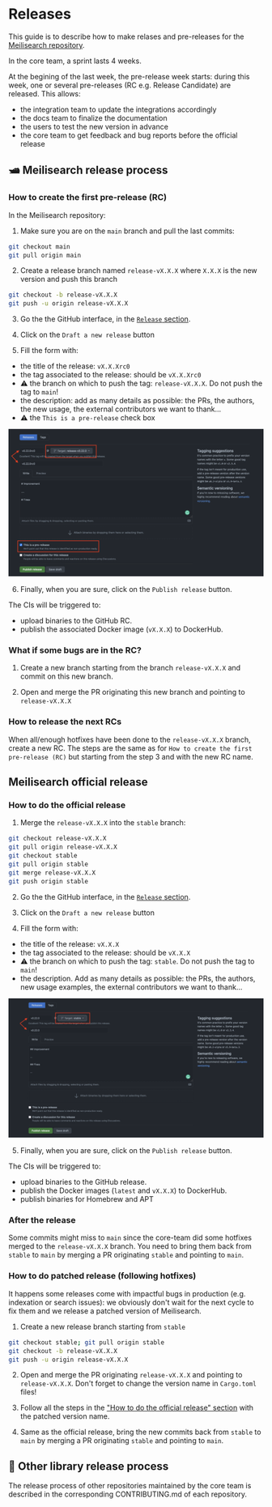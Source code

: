 # Releases

This guide is to describe how to make relases and pre-releases for the [Meilisearch repository](https://github.com/meilisearch/meilisearch).

In the core team, a sprint lasts 4 weeks.

At the begining of the last week, the pre-release week starts: during this week, one or several pre-releases (RC e.g. Release Candidate) are released.
This allows:
- the integration team to update the integrations accordingly
- the docs team to finalize the documentation
- the users to test the new version in advance
- the core team to get feedback and bug reports before the official release

## 🛥️ Meilisearch release process

### How to create the first pre-release (RC)

In the Meilisearch repository:

1. Make sure you are on the `main` branch and pull the last commits:

```bash
git checkout main
git pull origin main
```

2. Create a release branch named `release-vX.X.X` where `X.X.X` is the new version and push this branch

```bash
git checkout -b release-vX.X.X
git push -u origin release-vX.X.X
```

3. Go the the GitHub interface, in the [`Release` section](https://github.com/meilisearch/meilisearch/releases).

4. Click on the `Draft a new release` button

5. Fill the form with:
- the title of the release: `vX.X.Xrc0`
- the tag associated to the release: should be `vX.X.Xrc0`
- ⚠️ the branch on which to push the tag: `release-vX.X.X`. Do not push the tag to `main`!
- the description: add as many details as possible: the PRs, the authors, the new usage, the external contributors we want to thank...
- ⚠️ the `This is a pre-release` check box

![GH release form](../assets/gh-pre-release.png)

6. Finally, when you are sure, click on the `Publish release` button.

The CIs will be triggered to:
- upload binaries to the GitHub RC.
- publish the associated Docker image (`vX.X.X`) to DockerHub.

### What if some bugs are in the RC?

1. Create a new branch starting from the branch `release-vX.X.X` and commit on this new branch.

2. Open and merge the PR originating this new branch and pointing to `release-vX.X.X`

### How to release the next RCs

When all/enough hotfixes have been done to the `release-vX.X.X` branch, create a new RC.
The steps are the same as for `How to create the first pre-release (RC)` but starting from the step 3 and with the new RC name.

## Meilisearch official release

### How to do the official release

1. Merge the `release-vX.X.X` into the `stable` branch:
```bash
git checkout release-vX.X.X
git pull origin release-vX.X.X
git checkout stable
git pull origin stable
git merge release-vX.X.X
git push origin stable
```

2. Go the the GitHub interface, in the [`Release` section](https://github.com/meilisearch/meilisearch/releases).

3. Click on the `Draft a new release` button

4. Fill the form with:
- the title of the release: `vX.X.X`
- the tag associated to the release: should be `vX.X.X`
- ⚠️ the branch on which to push the tag: `stable`. Do not push the tag to `main`!
- the description. Add as many details as possible: the PRs, the authors, new usage examples, the external contributors we want to thank...

![GH release form](../assets/gh-release.png)

5. Finally, when you are sure, click on the `Publish release` button.

The CIs will be triggered to:
- upload binaries to the GitHub release.
- publish the Docker images (`latest` and `vX.X.X`) to DockerHub.
- publish binaries for Homebrew and APT

### After the release

Some commits might miss to `main` since the core-team did some hotfixes merged to the `release-vX.X.X` branch.
You need to bring them back from `stable` to `main` by merging a PR originating `stable` and pointing to `main`.

### How to do patched release (following hotfixes)

It happens some releases come with impactful bugs in production (e.g. indexation or search issues): we obviously don't wait for the next cycle to fix them and we release a patched version of Meilisearch.

1. Create a new release branch starting from `stable`

```bash
git checkout stable; git pull origin stable
git checkout -b release-vX.X.X
git push -u origin release-vX.X.X
```

2. Open and merge the PR originating `release-vX.X.X` and pointing to `release-vX.X.X`. Don't forget to change the version name in `Cargo.toml` files!

3. Follow all the steps in the ["How to do the official release" section](#how-to-do-the-official-release) with the patched version name.

4. Same as the official release, bring the new commits back from `stable` to `main` by merging a PR originating `stable` and pointing to `main`.

## 🎈 Other library release process

The release process of other repositories maintained by the core team is described in the corresponding CONTRIBUTING.md of each repository.
